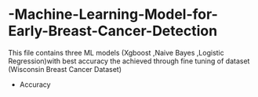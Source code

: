 # -Machine-Learning-Model-for-Early-Breast-Cancer-Detection
This file contains three ML models (Xgboost ,Naive Bayes ,Logistic Regression)with best accuracy the achieved through fine tuning of dataset (Wisconsin Breast Cancer Dataset)
* Accuracy
